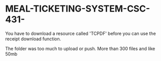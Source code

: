 # MEAL-TICKETING-SYSTEM-CSC-431-

You have to download a resource called 'TCPDF' before you can use the receipt download function.

The folder was too much to upload or push. More than 300 files and like 50mb

